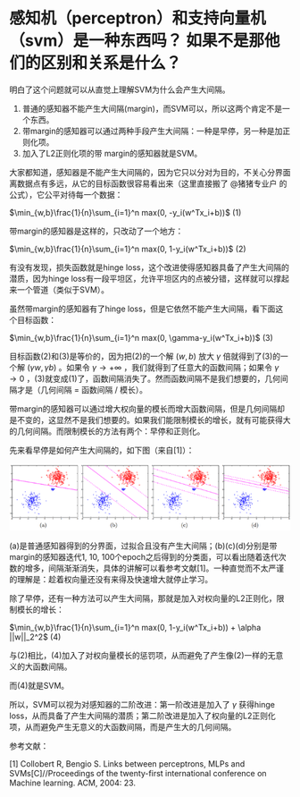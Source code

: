# 感知机（perceptron）和支持向量机（svm）是一种东西吗？ 如果不是那他们的区别和关系是什么？

明白了这个问题就可以从直觉上理解SVM为什么会产生大间隔。

1. 普通的感知器不能产生大间隔(margin)，而SVM可以，所以这两个肯定不是一个东西。
2. 带margin的感知器可以通过两种手段产生大间隔：一种是早停，另一种是加正则化项。
3. 加入了L2正则化项的带 margin的感知器就是SVM。

大家都知道，感知器是不能产生大间隔的，因为它只以分对为目的，不关心分界面离数据点有多远，从它的目标函数很容易看出来（这里直接搬了 @猪猪专业户 的公式），它公平对待每一个数据：

$\min_{w,b}\frac{1}{n}\sum_{i=1}^n max(0, -y_i(w^Tx_i+b))$  (1)

带margin的感知器是这样的，只改动了一个地方：

$\min_{w,b}\frac{1}{n}\sum_{i=1}^n max(0, 1-y_i(w^Tx_i+b))$ (2)

有没有发现，损失函数就是hinge loss，这个改进使得感知器具备了产生大间隔的潜质，因为hinge loss有一段平坦区，允许平坦区内的点被分错，这样就可以撑起来一个管道（类似于SVM）。

虽然带margin的感知器有了hinge loss，但是它依然不能产生大间隔，看下面这个目标函数：

$\min_{w,b}\frac{1}{n}\sum_{i=1}^n max(0, \gamma-y_i(w^Tx_i+b))$ (3)

目标函数(2)和(3)是等价的，因为把(2)的一个解 
$(w, b)$
 放大 
$\gamma$
 倍就得到了(3)的一个解 
$(\gamma w, \gamma b)$
 。如果令 
$\gamma \rightarrow +\infty$
 ，我们就得到了任意大的函数间隔；如果令 
$\gamma \rightarrow 0$
 ，(3)就变成(1)了，函数间隔消失了。然而函数间隔不是我们想要的，几何间隔才是（几何间隔 = 函数间隔 / 模长）。

带margin的感知器可以通过增大权向量的模长而增大函数间隔，但是几何间隔却是不变的，这显然不是我们想要的。如果我们能限制模长的增长，就有可能获得大的几何间隔。而限制模长的方法有两个：早停和正则化。

先来看早停是如何产生大间隔的，如下图（来自[1]）：

![alt text](images/blog3_1.png)

(a)是普通感知器得到的分界面，过拟合且没有产生大间隔；(b)(c)(d)分别是带margin的感知器迭代1, 10, 100个epoch之后得到的分类面，可以看出随着迭代次数的增多，间隔渐渐消失，具体的讲解可以看参考文献[1]。一种直觉而不太严谨的理解是：趁着权向量还没有来得及快速增大就停止学习。

除了早停，还有一种方法可以产生大间隔，那就是加入对权向量的L2正则化，限制模长的增长：

$\min_{w,b}\frac{1}{n}\sum_{i=1}^n max(0, 1-y_i(w^Tx_i+b)) + \alpha ||w||_2^2$ (4)

与(2)相比，(4)加入了对权向量模长的惩罚项，从而避免了产生像(2)一样的无意义的大函数间隔。

而(4)就是SVM。

所以，SVM可以视为对感知器的二阶改进：第一阶改进是加入了 
$\gamma$
获得hinge loss，从而具备了产生大间隔的潜质；第二阶改进是加入了权向量的L2正则化项，从而避免产生无意义的大函数间隔，而是产生大的几何间隔。

参考文献：

[1] Collobert R, Bengio S. Links between perceptrons, MLPs and SVMs[C]//Proceedings of the twenty-first international conference on Machine learning. ACM, 2004: 23.
